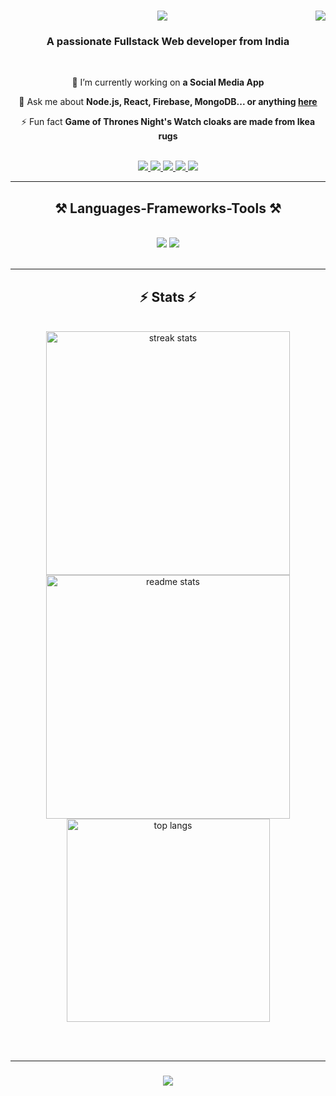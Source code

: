 <div align="center">
  <img align="right" src="https://visitor-badge.laobi.icu/badge?page_id=jishnusanthosh.jishnusanthosh" />

  <h1>
    <img src="https://readme-typing-svg.herokuapp.com/?font=Righteous&size=35&center=true&vCenter=true&width=500&height=70&duration=4000&lines=Hi+There!+👋;+I'm+Jishnu+Santhosh!;" />
  </h1>

  <h3>A passionate Fullstack Web developer from India</h3>

  <br/>

  🔭 I’m currently working on **a Social Media App**

  💬 Ask me about **Node.js, React, Firebase, MongoDB... or anything [here](https://github.com/jishnusanthosh)**

  ⚡ Fun fact **Game of Thrones Night's Watch cloaks are made from Ikea rugs**
  
  <br/>
  <a href="mailto:jishnusanthosh321@gmail.com">
    <img src="https://img.shields.io/badge/Gmail-333333?style=for-the-badge&logo=gmail&logoColor=red" />
  </a>
  <a href="https://www.linkedin.com/in/jishnusanthosh/" target="_blank">
    <img src="https://img.shields.io/badge/LinkedIn-0077B5?style=for-the-badge&logo=linkedin&logoColor=white" target="_blank" />
  </a>
  <a href="https://www.facebook.com/jishnu.santhosh.779/" target="_blank">
    <img src="https://img.shields.io/badge/Facebook-1877F2?style=for-the-badge&logo=facebook&logoColor=white" target="_blank" />
  </a>
  <a href="https://www.instagram.com/jiz__nu__vs/" target="_blank">
    <img src="https://img.shields.io/badge/Instagram-E4405F?style=for-the-badge&logo=instagram&logoColor=white" target="_blank" />
  </a>
  <a href="https://jishnusanthosh.online" target="_blank">
    <img src="https://img.shields.io/badge/Portfolio-FF5722?style=for-the-badge&logo=todoist&logoColor=white" target="_blank" />
  </a>

  <hr/>

  <h2>⚒️ Languages-Frameworks-Tools ⚒️</h2>
  <br/>
  <img src="https://skillicons.dev/icons?i=react,bootstrap,mui,html,css,vscode,github,figma,tailwind,git,typescript" />
  <img src="https://skillicons.dev/icons?i=nodejs,C++,javascript,express,firebase,mongodb,c,java,mysql" /><br>

  <br/>
  <hr/>

  <h2>⚡ Stats ⚡</h2>
  <br>
  <div align=center>
    <img width=390 src="https://streak-stats.demolab.com/?user=jishnusanthosh&count_private=true&theme=react&border_radius=10" alt="streak stats"/>
    <img width=390 src="https://github-readme-stats.vercel.app/api?username=jishnusanthosh&count_private=true&show_icons=true&theme=react&border_radius=10" alt="readme stats" />
    <br/>
    <img width=325 align="center" src="https://github-readme-stats.vercel.app/api/top-langs/?username=jishnusanthosh&hide=HTML&langs_count=8&layout=compact&theme=react&border_radius=10&exclude_repo=github-readme-stats" alt="top langs" />
  </div>

  <br/><br/>
  <hr/>

  <h3>
    <img src="https://readme-typing-svg.herokuapp.com/?font=Righteous&size=25&center=true&vCenter=true&width=500&height=70&duration=4000&lines=Thanks+for+visiting!+✌️;+Shoot+me+a+message+on+Linkedin!;I'm+always+down+to+collab+:)">
  </h3>

  <br/>
</div>

